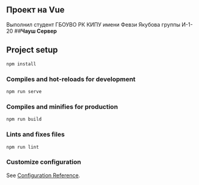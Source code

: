 ## Проект на Vue
Выполнил студент ГБОУВО РК КИПУ имени Февзи Якубова
группы И-1-20
##**Чауш Сервер**
## Project setup
```
npm install
```

### Compiles and hot-reloads for development
```
npm run serve
```

### Compiles and minifies for production
```
npm run build
```

### Lints and fixes files
```
npm run lint
```

### Customize configuration
See [Configuration Reference](https://cli.vuejs.org/config/).

